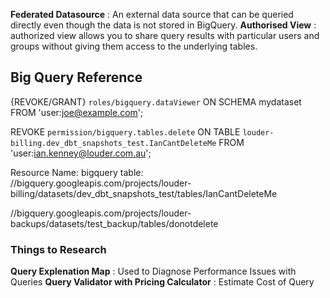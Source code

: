 **Federated Datasource** : An external data source that can be queried directly even though the data is not stored in BigQuery.
**Authorised View** : authorized view allows you to share query results with particular users and groups without giving them access to the underlying tables.

## Big Query Reference

{REVOKE/GRANT} `roles/bigquery.dataViewer`
ON SCHEMA mydataset
FROM 'user:joe@example.com';

REVOKE `permission/bigquery.tables.delete`
ON TABLE `louder-billing.dev_dbt_snapshots_test.IanCantDeleteMe`
FROM 'user:ian.kenney@louder.com.au';

Resource Name:
bigquery table: //bigquery.googleapis.com/projects/louder-billing/datasets/dev_dbt_snapshots_test/tables/IanCantDeleteMe

//bigquery.googleapis.com/projects/louder-backups/datasets/test_backup/tables/donotdelete



### Things to Research

**Query Explenation Map** : Used to Diagnose Performance Issues with Queries
**Query Validator with Pricing Calculator** : Estimate Cost of Query